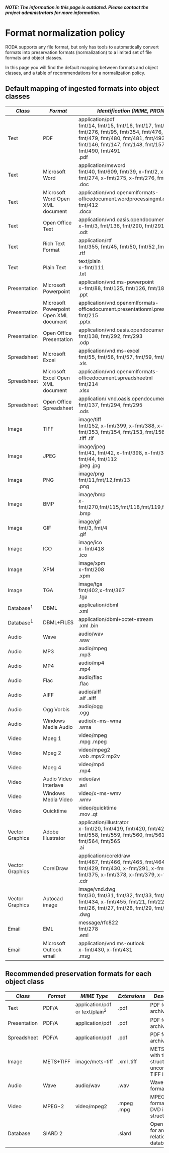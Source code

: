 ***NOTE: The information in this page is outdated. Please contact the project administrators for more information.***

# Format normalization policy

RODA supports any file format, but only has tools to automatically convert formats into preservation formats (normalization) to a limited set of file formats and object classes.

In this page you will find the default mapping between formats and object classes, and a table of recommendations for a normalization policy.

## Default mapping of ingested formats into object classes

| *Class* | *Format* | *Identification (MIME, PRONOM, Extensions)* |
| --------- |---------- | ------------- |
| Text | PDF | application/pdf<br>fmt/14, fmt/15, fmt/16, fmt/17, fmt/18, fmt/19, fmt/20, fmt/276, fmt/95, fmt/354, fmt/476, fmt/477, fmt/478, fmt/479, fmt/480, fmt/481, fmt/493, fmt/144, fmt/145, fmt/146, fmt/147, fmt/148, fmt/157, fmt/488, fmt/489, fmt/490, fmt/491<br>.pdf |
| Text | Microsoft Word | application/msword<br>fmt/40, fmt/609, fmt/39, x-fmt/2, x-fmt/129, x-fmt/273, x-fmt/274, x-fmt/275, x-fmt/276, fmt/37, fmt/38<br>.doc |
| Text | Microsoft Word Open XML document | application/vnd.openxmlformats-officedocument.wordprocessingml.document<br>fmt/412<br>.docx |
| Text | Open Office Text | application/vnd.oasis.opendocument.text<br>x-fmt/3, fmt/136, fmt/290, fmt/291 <br>.odt |
| Text | Rich Text Format | application/rtf<br>fmt/355, fmt/45, fmt/50, fmt/52 ,fmt/53 <br>.rtf |
| Text | Plain Text | text/plain<br>x-fmt/111 <br>.txt |
| Presentation | Microsoft Powerpoint | application/vnd.ms-powerpoint<br>x-fmt/88, fmt/125, fmt/126, fmt/181 <br>.ppt |
| Presentation | Microsoft Powerpoint Open XML document | application/vnd.openxmlformats-officedocument.presentationml.presentation<br/>fmt/215 <br>.pptx |
| Presentation | Open Office Presentation | application/vnd.oasis.opendocument.presentation<br> fmt/138, fmt/292, fmt/293 <br>.odp |
| Spreadsheet | Microsoft Excel | application/vnd.ms-excel<br>fmt/55, fmt/56, fmt/57, fmt/59, fmt/61, fmt/62 <br>.xls |
| Spreadsheet | Microsoft Excel Open XML document | application/vnd.openxmlformats-officedocument.spreadsheetml<br>fmt/214 <br>.xlsx |
| Spreadsheet | Open Office Spreadsheet | application/ vnd.oasis.opendocument.spreadsheet<br>fmt/137, fmt/294, fmt/295 <br>.ods |
| Image | TIFF | image/tiff<br>fmt/152, x-fmt/399, x-fmt/388, x-fmt/387, fmt/155, fmt/353, fmt/154, fmt/153, fmt/156 <br>.tiff .tif |
| Image | JPEG | image/jpeg<br>fmt/41, fmt/42, x-fmt/398, x-fmt/390, x-fmt/391, fmt/43, fmt/44, fmt/112 <br>.jpeg .jpg |
| Image | PNG | image/png<br>fmt/11,fmt/12,fmt/13 <br>.png |
| Image | BMP | image/bmp<br>x-fmt/270,fmt/115,fmt/118,fmt/119,fmt/114,fmt/116,fmt/117 <br>.bmp |
| Image | GIF | image/gif<br>fmt/3, fmt/4 <br>.gif |
| Image | ICO | image/ico<br>x-fmt/418 <br>.ico |
| Image | XPM | image/xpm<br>x-fmt/208 <br>.xpm |
| Image | TGA | image/tga<br>fmt/402,x-fmt/367 <br>.tga |
| Database<sup>1</sup> | DBML | application/dbml <br>.xml |
| Database<sup>1</sup> | DBML+FILES | application/dbml+octet-stream <br>.xml .bin |
| Audio | Wave | audio/wav <br>.wav |
| Audio | MP3 | audio/mpeg <br>.mp3 |
| Audio | MP4 | audio/mp4 <br>.mp4 |
| Audio | Flac | audio/flac <br>.flac |
| Audio | AIFF | audio/aiff <br>.aif .aiff |
| Audio | Ogg Vorbis | audio/ogg <br>.ogg |
| Audio | Windows Media Audio | audio/x-ms-wma <br>.wma |
| Video | Mpeg 1 | video/mpeg <br>.mpg .mpeg |
| Video | Mpeg 2 | video/mpeg2 <br>.vob .mpv2 mp2v |
| Video | Mpeg 4 | video/mp4 <br>.mp4 |
| Video | Audio Video Interlave | video/avi <br>.avi |
| Video | Windows Media Video | video/x-ms-wmv <br>.wmv |
| Video | Quicktime | video/quicktime <br>.mov .qt |
| Vector Graphics | Adobe Illustrator | application/illustrator<br>x-fmt/20, fmt/419, fmt/420, fmt/422, fmt/423, fmt/557, fmt/558, fmt/559, fmt/560, fmt/561, fmt/562, fmt/563, fmt/564, fmt/565 <br>.ai |
| Vector Graphics | CorelDraw | application/coreldraw<br>fmt/467, fmt/466, fmt/465, fmt/464, fmt/427, fmt/428, fmt/429, fmt/430, x-fmt/291, x-fmt/292, x-fmt/374, x-fmt/375, x-fmt/378, x-fmt/379, x-fmt/29 <br> .cdr |
| Vector Graphics | Autocad image | image/vnd.dwg<br>fmt/30, fmt/31, fmt/32, fmt/33, fmt/34, fmt/35, fmt/36, fmt/434, x-fmt/455, fmt/21, fmt/22, fmt/23, fmt/24, fmt/25, fmt/26, fmt/27, fmt/28, fmt/29, fmt/531 <br>.dwg |  
| Email | EML | message/rfc822<br>fmt/278 <br>.eml |
| Email | Microsoft Outlook email | application/vnd.ms-outlook<br>x-fmt/430, x-fmt/431 <br>.msg |

## Recommended preservation formats for each object class

| *Class* | *Format* | *MIME Type* | *Extensions* | *Description* |
|---------|----------|-------------|--------------|---------------|
| Text    | PDF/A | application/pdf or text/plain<sup>2</sup> | .pdf | PDF for archiving|
| Presentation | PDF/A | application/pdf | .pdf | PDF for archiving|
| Spreadsheet | PDF/A | application/pdf | .pdf | PDF for archiving|
| Image | METS+TIFF | image/mets+tiff | .xml .tiff | METS XML file with the structure and uncompressed TIFF images |
| Audio | Wave | audio/wav | .wav | Wave audio format |
| Video | MPEG-2 | video/mpeg2 | .mpeg .mpg |MPEG 2 video format, with DVD internal structure |
| Database | SIARD 2 |  | .siard | Open format for archiving relational databases |

